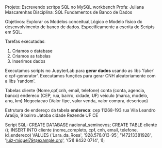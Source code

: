 Projeto: Escrevendo scritps SQL no MySQL workbench
Profa: Juliana Mascarenhas
Disciplina: SQL Fundamentos de Banco de Dados

Objetivos: Explorar os Modelos conceitual,Lógico e Modelo físico do desenvolvimento de banco de dados. Especificamente a escrita de Scripts em SQL.

Tarefas executadas:
1. Criamos o database
2. Criamos as tabelas
3. Inserimos dados

Executamos scripts no JupyterLab para **gerar dados** usando as libs 'faker' e cpf-generator'.
Executamos funções para gerar CNH aleatoriamente com a libs 'random'.

Tabelas
cliente (Nome,cpf,cnh, email, telefone)
conta (conta, agencia, banco)
endereco (CEP, rua, bairro, cidade, UF)
veiculo (marca, modelo, ano, km)
Negociacao (Valor fipe, valor venda, valor compra, descricao)





Estrutura de endereço da tabela **endereco**:
cep 11268-193
rua Vila Leandro Araújo, 9
bairro Jatoba
cidade Rezende
UF CE


Script SQL:
CREATE DATABASE nacional_seminovos;
CREATE TABLE cliente ();
INSERT INTO cliente (nome_completo, cpf, cnh, email, telefone, id_endereco) VALUES ('Lara_da_Rosa', '928.576.013-95', '147213381928', 'luiz-miguel79@example.org', '(51) 8432 0714', 1);